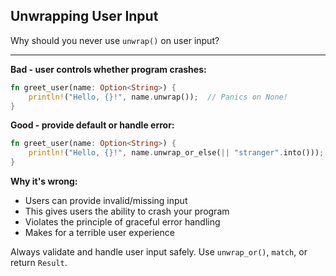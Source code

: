 ## Unwrapping User Input

Why should you never use `unwrap()` on user input?

---

**Bad - user controls whether program crashes:**
```rust
fn greet_user(name: Option<String>) {
    println!("Hello, {}!", name.unwrap());  // Panics on None!
}
```

**Good - provide default or handle error:**
```rust
fn greet_user(name: Option<String>) {
    println!("Hello, {}!", name.unwrap_or_else(|| "stranger".into()));
}
```

**Why it's wrong:**
- Users can provide invalid/missing input
- This gives users the ability to crash your program
- Violates the principle of graceful error handling
- Makes for a terrible user experience

Always validate and handle user input safely. Use `unwrap_or()`, `match`, or return `Result`.

